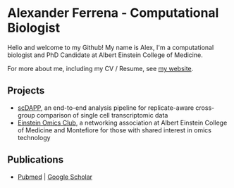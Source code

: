 # Alexander Ferrena - Computational Biologist


Hello and welcome to my Github! My name is Alex, I'm a computational biologist and PhD Candidate at Albert Einstein College of Medicine.

For more about me, including my CV / Resume, see [my website](https://ferrenaalexander.github.io/).


## Projects

- [scDAPP](https://github.com/bioinfoDZ/scDAPP), an end-to-end analysis pipeline for replicate-aware cross-group comparison of single cell transcriptomic data
- [Einstein Omics Club](https://einsteinomics.github.io/), a networking association at Albert Einstein College of Medicine and Montefiore for those with shared interest in omics technology

## Publications

- [Pubmed](https://pubmed.ncbi.nlm.nih.gov/?term=Ferrena+A&sort=date) | [Google Scholar](https://scholar.google.com/citations?user=JxsoUUQAAAAJ&hl=en&authuser=1&oi=ao)
